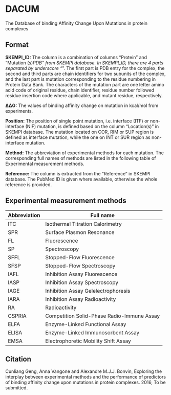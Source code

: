 # DACUM
The Database of binding Affinity Change Upon Mutations in protein complexes

## Format
**SKEMPI_ID:** The column is a combination of columns “Protein” and “Mutation (s)_PDB” from SKEMPI database.  In SKEMPI_ID, there are 4 parts separated by underscore “_”. The first part is PDB entry for the complex, the second and third parts are chain identifiers for two subunits of the complex, and the last part is mutation corresponding to the residue numbering in Protein Data Bank. The characters of the mutation part are one letter amino acid code of original residue, chain identifier, residue number followed residue insertion code where applicable, and mutant residue, respectively.

**ΔΔG:** The values of binding affinity change on mutation in kcal/mol from experiments.

**Position:** The position of single point mutation, i.e. interface (ITF) or non-interface (NIF) mutation, is defined based on the column “Location(s)” in SKEMPI database. The mutation located on COR, RIM or SUP region is defined as interface mutation, while the one on INT or SUR region as non-interface mutation.

**Method:** The abbreviation of experimental methods for each mutation. The corresponding full names of methods are listed in the following table of Experimental measurement methods.

**Reference:** The column is extracted from the “Reference” in SKEMPI database. The PubMed ID is given where available, otherwise the whole reference is provided.

## Experimental measurement methods
| Abbreviation | Full name                                  |
|--------------|--------------------------------------------|
| ITC          | Isothermal Titration Calorimetry           |
| SPR          | Surface Plasmon Resonance                  |
| FL           | Fluorescence                               |
| SP           | Spectroscopy                               |
| SFFL         | Stopped-Flow Fluorescence                  |
| SFSP         | Stopped-Flow Spectroscopy                  |
| IAFL         | Inhibition Assay Fluorescence              |
| IASP         | Inhibition Assay Spectroscopy              |
| IAGE         | Inhibition Assay Gelelectrophoresis        |
| IARA         | Inhibition Assay Radioactivity             |
| RA           | Radioactivity                              |
| CSPRIA       | Competition Solid-Phase Radio-Immune Assay |
| ELFA         | Enzyme-Linked Functional Assay             |
| ELISA        | Enzyme-Linked Immunosorbent Assay          |
| EMSA         | Electrophoretic Mobility Shift Assay       |

## Citation
Cunliang Geng, Anna Vangone and Alexandre M.J.J. Bonvin, Exploring the interplay between experimental methods and the performance of predictors of binding affinity change upon mutations in protein complexes. 2016, To be submitted.


